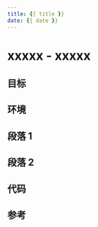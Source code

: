 ```yaml
---
title: {{ title }}
date: {{ date }}
---
```


# xxxxx - xxxxx

## 目标

## 环境

## 段落 1

## 段落 2

## 代码

## 参考
